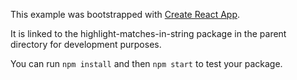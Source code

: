 This example was bootstrapped with [Create React App](https://github.com/facebook/create-react-app).

It is linked to the highlight-matches-in-string package in the parent directory for development purposes.

You can run `npm install` and then `npm start` to test your package.
